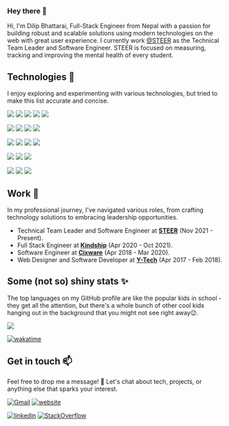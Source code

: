 <h3>
  Hey there 👋<br>
</h3>


<!--
**vectrobyte/vectrobyte** is a ✨ _special_ ✨ repository because its `README.md` (this file) appears on your GitHub profile.

Here are some ideas to get you started:

- 🔭 I’m currently working on ...
- 🌱 I’m currently learning ...
- 👯 I’m looking to collaborate on ...
- 🤔 I’m looking for help with ...
- 💬 Ask me about ...
- 📫 How to reach me: ...
- 😄 Pronouns: ...
- ⚡ Fun fact: ...
-->

Hi, I'm Dilip Bhattarai, Full-Stack Engineer from Nepal with a passion for building robust and scalable solutions using modern technologies on the web with great user experience. I currently work [@STEER](https://steer.education) as the Technical Team Leader and Software Engineer. STEER is focused on measuring, tracking and improving the mental health of every student.


## Technologies 🧪

I enjoy exploring and experimenting with various technologies, but tried to make this list accurate and concise.

![](https://img.shields.io/badge/Code-Typescript-informational?style=flat&logo=typescript&logoColor=007acc&color=007acc)
![](https://img.shields.io/badge/Code-JavaScript-informational?style=flat&logo=javascript&logoColor=f0db4f&color=f0db4f)
![](https://img.shields.io/badge/Code-PHP-informational?style=flat&logo=php&logoColor=8993be&labelColor=232531&color=8993be)
![](https://img.shields.io/badge/Code-Python-informational?style=flat&logo=python&logoColor=white&labelColor=4584b6&color=ffde57)
![](https://img.shields.io/badge/CSS-Tailwind-informational?style=flat&logo=tailwindcss&logoColor=39BDF8&labelColor=0F172A&color=39BDF8)

![](https://img.shields.io/badge/Framework-React/Next-informational?style=flat&logo=react&logoColor=61dbfb&labelColor=292C33&color=61dbfb)
![](https://img.shields.io/badge/Framework-Node-informational?style=flat&logo=node.js&logoColor=43843D&labelColor=292C33&color=43843D)
![](https://img.shields.io/badge/Framework-Vue-informational?style=flat&logo=vue.js&logoColor=41B883&labelColor=34495E&color=41B883)
![](https://img.shields.io/badge/Framework-Laravel-informational?style=flat&logo=laravel&logoColor=F05340&labelColor=232323&color=F05340)
<!-- ![](https://img.shields.io/badge/Framework-Next.js-informational?style=flat&logo=next.js&logoColor=white&labelColor=000&color=333) -->

![](https://img.shields.io/badge/Tools-Firebase-informational?style=flat&logo=firebase&logoColor=FFA611&labelColor=2C394B&color=F5820D)
![](https://img.shields.io/badge/Tools-Chrome_Extension-informational?style=flat&logo=Google+Chrome&logoColor=white&color=4689F3)
![](https://img.shields.io/badge/Tools-Docker-informational?style=flat&logo=docker&logoColor=0db7ed&labelColor=384d54&color=0db7ed)
![](https://img.shields.io/badge/Tools-Bun-informational?style=flat&logo=bun&logoColor=FBF0DF&labelColor=14151A&color=FBF0DF)

![](https://img.shields.io/badge/Tools-PostgreSQL-informational?style=flat&logo=postgresql&logoColor=008bb9&labelColor=333&color=336791)
![](https://img.shields.io/badge/Tools-MongoDB-informational?style=flat&logo=mongodb&logoColor=white&labelColor=3F3E42&color=4DB33D)
![](https://img.shields.io/badge/Tools-GraphQL-informational?style=flat&logo=graphql&logoColor=EE0097&labelColor=161E26&color=EE0097)

![](https://img.shields.io/badge/Cloud-Vercel-informational?style=flat&logo=vercel&logoColor=white&labelColor=000&color=333)
![](https://img.shields.io/badge/Cloud-GCP-informational?style=flat&logo=GoogleCloud&logoColor=4285F4&color=4285F4)
![](https://img.shields.io/badge/Cloud-AWS-informational?style=flat&logo=amazon&logoColor=white&labelColor=04273A&color=FF9900)

## Work 🔭
In my professional journey, I've navigated various roles, from crafting technology solutions to embracing leadership opportunities.
- Technical Team Leader and Software Engineer at **[STEER](https://steer.education)** (Nov 2021 - Present).
- Full Stack Engineer at **[Kindship](https://kindship.com)** (Apr 2020 - Oct 2021).
- Software Engineer at **[Cixware](https://cixware.io)** (Apr 2018 - Mar 2020).
- Web Designer and Software Developer at **[Y-Tech](https://ytech.com.np)** (Apr 2017 - Feb 2018).

## Some (not so) shiny stats ✨
The top languages on my GitHub profile are like the popular kids in school - they get all the attention, but there's a whole bunch of other cool kids hanging out in the background that you might not see right away😉.

<img align="center" src="https://github-readme-stats.vercel.app/api/top-langs/?username=vectrobyte&layout=compact&theme=buefy&hide_border=true" /></a>

[![wakatime](https://wakatime.com/badge/user/33f8508a-9e8d-49bf-a6a4-5128a180bbb6.svg)](https://wakatime.com/@33f8508a-9e8d-49bf-a6a4-5128a180bbb6)

## Get in touch 📫
Feel free to drop me a message! 📩 Let's chat about tech, projects, or anything else that sparks your interest.

[![Gmail](https://img.shields.io/static/v1?style=flat&message=contact@vectrobyte.com&color=EA4335&logo=gmail&logoColor=FFFFFF&label=)](mailto:contact@vectrobyte.com)
[![website](https://img.shields.io/badge/Website-46a2f1.svg?&style=flat&logo=Google-Chrome&logoColor=white)](https://vectrobyte.com)

[![linkedin](https://img.shields.io/badge/-LinkedIn-blue?style=flat&logo=Linkedin&logoColor=white)](https://www.linkedin.com/in/vectrobyte/)
[![StackOverflow](https://img.shields.io/static/v1?style=flat&message=Stack+Overflow&color=FFFFFF&logo=Stack+Overflow&logoColor=F58025&label=)](https://stackoverflow.com/users/12417416/vectrobyte)

<!-- Resources -->
<!-- Icons: https://simpleicons.org/ -->
<!-- GitHub Stats: https://github.com/anuraghazra/github-readme-stats -->
<!-- Emojis: https://emojipedia.org/emoji/ -->
<!-- HTML Emojis: https://www.fileformat.info/index.htm -->
<!-- Shields: https://shields.io/ -->
<!-- Awesome GitHub Profile README: https://github.com/abhisheknaiidu/awesome-github-profile-readme -->


